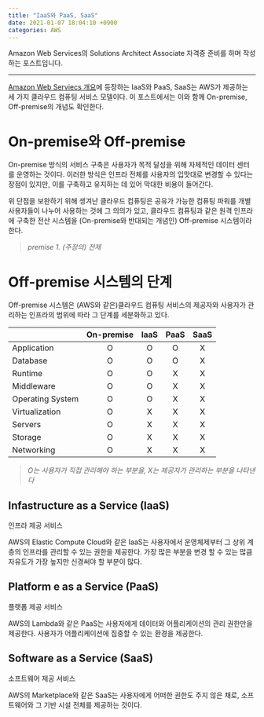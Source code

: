 ```yaml
---
title: "IaaS와 PaaS, SaaS"
date: 2021-01-07 18:04:10 +0900
categories: AWS
---
```


Amazon Web Services의 Solutions Architect Associate 자격증 준비를 하며 작성하는 포스트입니다.

*****

[Amazon Web Serviecs 개요](https://d1.awsstatic.com/International/ko_KR/whitepapers/aws-overview.pdf)에 등장하는 IaaS와 PaaS, SaaS는 AWS가 제공하는 세 가지 클라우드 컴퓨팅 서비스 모델이다. 이 포스트에서는 이와 함께 On-premise, Off-premise의 개념도 확인한다.

# On-premise와 Off-premise

On-premise 방식의 서비스 구축은 사용자가 목적 달성을 위해 자체적인 데이터 센터를 운영하는 것이다.
이러한 방식은 인프라 전체를 사용자의 입맛대로 변경할 수 있다는 장점이 있지만, 이를 구축하고 유지하는 데 있어 막대한 비용이 들어간다.

위 단점을 보완하기 위해 생겨난 클라우드 컴퓨팅은 공유가 가능한 컴퓨팅 파워를 개별 사용자들이 나누어 사용하는 것에 그 의의가 있고,
클라우드 컴퓨팅과 같은 원격 인프라에 구축한 전산 시스템을 (On-premise와 반대되는 개념인) Off-premise 시스템이라 한다.

 >*premise 1. (주장의) 전제*

# Off-premise 시스템의 단계

Off-premise 시스템은 (AWS와 같은)클라우드 컴퓨팅 서비스의 제공자와 사용자가 관리하는 인프라의 범위에 따라 그 단계를 세분화하고 있다.

||On-premise|IaaS|PaaS|SaaS|
|---|:---:|:---:|:---:|:---:|
|Application|O|O|O|X|
|Database|O|O|O|X|
|Runtime|O|O|X|X|
|Middleware|O|O|X|X|
|Operating System|O|O|X|X|
|Virtualization|O|X|X|X|
|Servers|O|X|X|X|
|Storage|O|X|X|X|
|Networking|O|X|X|X|

>*O는 사용자가 직접 관리해야 하는 부분을, X는 제공자가 관리하는 부분을 나타낸다*

## Infastructure as a Service (IaaS)

인프라 제공 서비스

AWS의 Elastic Compute Cloud와 같은 IaaS는 사용자에서 운영체제부터 그 상위 계층의 인프라를 관리할 수 있는 권한을 제공한다.
가장 많은 부분을 변경 할 수 있는 많큼 자유도가 가장 높지만 신경써야 할 부분이 많다.

## Platform e as a Service (PaaS)

플랫폼 제공 서비스

AWS의 Lambda와 같은 PaaS는 사용자에게 데이터와 어플리케이션의 관리 권한만을 제공한다.
사용자가 어플리케이션에 집중할 수 있는 환경을 제공한다.

## Software as a Service (SaaS)

소프트웨어 제공 서비스

AWS의 Marketplace와 같은 SaaS는 사용자에게 어떠한 권한도 주지 않은 채로, 소프트웨어와 그 기반 시설 전체를 제공하는 것이다.
